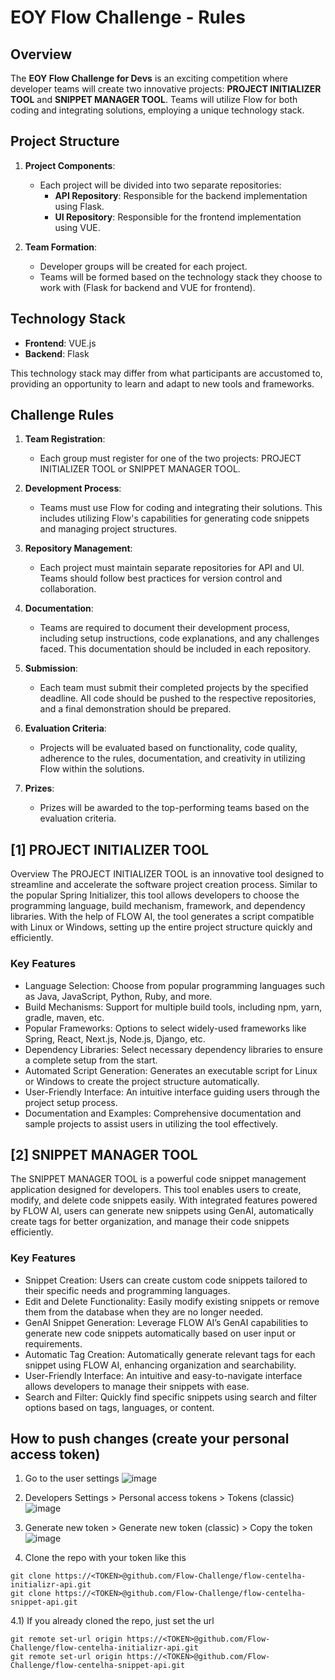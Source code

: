 # EOY Flow Challenge - Rules

## Overview

The **EOY Flow Challenge for Devs** is an exciting competition where developer teams will create two innovative projects: **PROJECT INITIALIZER TOOL** and **SNIPPET MANAGER TOOL**. Teams will utilize Flow for both coding and integrating solutions, employing a unique technology stack.

## Project Structure

1. **Project Components**:
   - Each project will be divided into two separate repositories:
     - **API Repository**: Responsible for the backend implementation using Flask.
     - **UI Repository**: Responsible for the frontend implementation using VUE.

2. **Team Formation**:
   - Developer groups will be created for each project.
   - Teams will be formed based on the technology stack they choose to work with (Flask for backend and VUE for frontend).

## Technology Stack

- **Frontend**: VUE.js
- **Backend**: Flask

This technology stack may differ from what participants are accustomed to, providing an opportunity to learn and adapt to new tools and frameworks.

## Challenge Rules

1. **Team Registration**:
   - Each group must register for one of the two projects: PROJECT INITIALIZER TOOL or SNIPPET MANAGER TOOL.

2. **Development Process**:
   - Teams must use Flow for coding and integrating their solutions. This includes utilizing Flow's capabilities for generating code snippets and managing project structures.

3. **Repository Management**:
   - Each project must maintain separate repositories for API and UI. Teams should follow best practices for version control and collaboration.

4. **Documentation**:
   - Teams are required to document their development process, including setup instructions, code explanations, and any challenges faced. This documentation should be included in each repository.

5. **Submission**:
   - Each team must submit their completed projects by the specified deadline. All code should be pushed to the respective repositories, and a final demonstration should be prepared.

6. **Evaluation Criteria**:
   - Projects will be evaluated based on functionality, code quality, adherence to the rules, documentation, and creativity in utilizing Flow within the solutions.

7. **Prizes**:
   - Prizes will be awarded to the top-performing teams based on the evaluation criteria.


## [1] PROJECT INITIALIZER TOOL

Overview
The PROJECT INITIALIZER TOOL is an innovative tool designed to streamline and accelerate the software project creation process. Similar to the popular Spring Initializer, this tool allows developers to choose the programming language, build mechanism, framework, and dependency libraries. With the help of FLOW AI, the tool generates a script compatible with Linux or Windows, setting up the entire project structure quickly and efficiently.

### Key Features
- Language Selection: Choose from popular programming languages such as Java, JavaScript, Python, Ruby, and more.
- Build Mechanisms: Support for multiple build tools, including npm, yarn, gradle, maven, etc.
- Popular Frameworks: Options to select widely-used frameworks like Spring, React, Next.js, Node.js, Django, etc.
- Dependency Libraries: Select necessary dependency libraries to ensure a complete setup from the start.
- Automated Script Generation: Generates an executable script for Linux or Windows to create the project structure automatically.
- User-Friendly Interface: An intuitive interface guiding users through the project setup process.
- Documentation and Examples: Comprehensive documentation and sample projects to assist users in utilizing the tool effectively.


## [2] SNIPPET MANAGER TOOL

The SNIPPET MANAGER TOOL is a powerful code snippet management application designed for developers. This tool enables users to create, modify, and delete code snippets easily. With integrated features powered by FLOW AI, users can generate new snippets using GenAI, automatically create tags for better organization, and manage their code snippets efficiently.

### Key Features
- Snippet Creation: Users can create custom code snippets tailored to their specific needs and programming languages.
- Edit and Delete Functionality: Easily modify existing snippets or remove them from the database when they are no longer needed.
- GenAI Snippet Generation: Leverage FLOW AI’s GenAI capabilities to generate new code snippets automatically based on user input or requirements.
- Automatic Tag Creation: Automatically generate relevant tags for each snippet using FLOW AI, enhancing organization and searchability.
- User-Friendly Interface: An intuitive and easy-to-navigate interface allows developers to manage their snippets with ease.
- Search and Filter: Quickly find specific snippets using search and filter options based on tags, languages, or content.








## How to push changes (create your personal access token)

1) Go to the user settings
![image](https://github.com/user-attachments/assets/65159a92-6ed8-4920-acbf-e49cf471ddbc)

2) Developers Settings > Personal access tokens > Tokens (classic)
![image](https://github.com/user-attachments/assets/1e0775df-90f2-4248-8ed9-1c59124cc414)

3) Generate new token > Generate new token (classic) > Copy the token 
![image](https://github.com/user-attachments/assets/753f02b8-5088-4313-91af-292250ad8cdf)

4) Clone the repo with your token like this
```
git clone https://<TOKEN>@github.com/Flow-Challenge/flow-centelha-initializr-api.git
git clone https://<TOKEN>@github.com/Flow-Challenge/flow-centelha-snippet-api.git
```

4.1) If you already cloned the repo, just set the url
```
git remote set-url origin https://<TOKEN>@github.com/Flow-Challenge/flow-centelha-initializr-api.git
git remote set-url origin https://<TOKEN>@github.com/Flow-Challenge/flow-centelha-snippet-api.git
```

